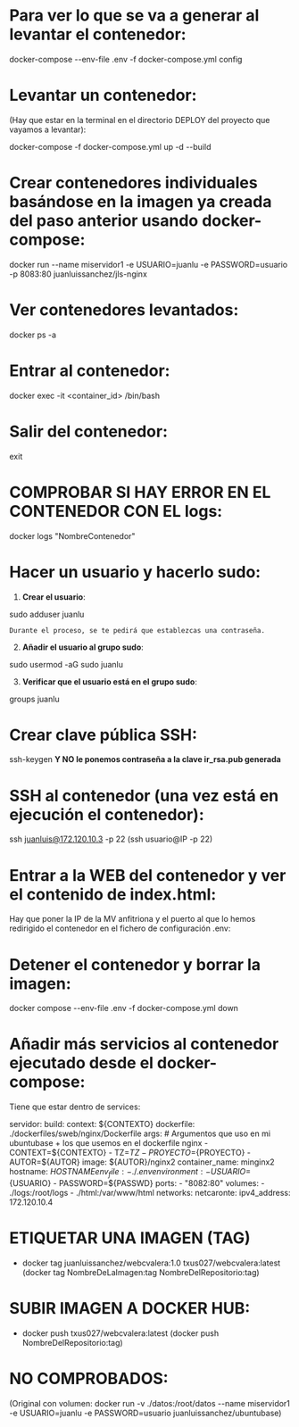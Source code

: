 # Para ver lo que se va a generar al levantar el contenedor: 
  docker-compose --env-file .env -f docker-compose.yml config

# Levantar un contenedor:
  (Hay que estar en la terminal en el directorio DEPLOY del proyecto que vayamos a levantar): 

  docker-compose -f docker-compose.yml up -d --build

# Crear contenedores individuales basándose en la imagen ya creada del paso anterior usando docker-compose:
  docker run --name miservidor1 -e USUARIO=juanlu -e PASSWORD=usuario -p 8083:80  juanluissanchez/jls-nginx

# Ver contenedores levantados: 
  docker ps -a

# Entrar al contenedor: 
  docker exec -it <container_id> /bin/bash             

# Salir del contenedor:
  exit

# COMPROBAR SI HAY ERROR EN EL CONTENEDOR CON EL logs:
  docker logs "NombreContenedor"

# Hacer un usuario y hacerlo sudo: 
  1. **Crear el usuario**:

  sudo adduser juanlu

    Durante el proceso, se te pedirá que establezcas una contraseña.

  2. **Añadir el usuario al grupo sudo**:
    
  sudo usermod -aG sudo juanlu

  3. **Verificar que el usuario está en el grupo sudo**:
    
  groups juanlu

# Crear clave pública SSH:
  ssh-keygen
  **Y NO le ponemos contraseña a la clave ir_rsa.pub generada**

# SSH al contenedor (una vez está en ejecución el contenedor):
  ssh juanluis@172.120.10.3 -p 22   (ssh usuario@IP -p 22)

# Entrar a la WEB del contenedor y ver el contenido  de index.html:
  Hay que poner la IP de la MV anfitriona y el puerto al que lo hemos redirigido el contenedor en el fichero de configuración .env: 

# Detener el contenedor y borrar la imagen:
  docker compose --env-file .env -f docker-compose.yml down        

# Añadir más servicios al contenedor ejecutado desde el docker-compose:
  Tiene que estar dentro de services:

  servidor:
      build:
        context: ${CONTEXTO}
        dockerfile: ./dockerfiles/sweb/nginx/Dockerfile
        args: # Argumentos que uso en mi ubuntubase + los que usemos en el dockerfile nginx
          - CONTEXT=${CONTEXTO}
          - TZ=${TZ}
          - PROYECTO=${PROYECTO}
          - AUTOR=${AUTOR}
      image: ${AUTOR}/nginx2
      container_name: minginx2
      hostname: ${HOSTNAME}
      env_file:
        - ./.env
      environment:
        - USUARIO=${USUARIO}
        - PASSWORD=${PASSWD}
      ports:
        - "8082:80"
      volumes:
      - ./logs:/root/logs
      - ./html:/var/www/html
      networks:
        netcaronte:
          ipv4_address: 172.120.10.4

# ETIQUETAR UNA IMAGEN (TAG)
  - docker tag juanluissanchez/webcvalera:1.0 txus027/webcvalera:latest
  (docker tag NombreDeLaImagen:tag NombreDelRepositorio:tag)

# SUBIR IMAGEN A DOCKER HUB:
 - docker push txus027/webcvalera:latest
 (docker push NombreDelRepositorio:tag)


# NO COMPROBADOS:

(Original con volumen: docker run -v ./datos:/root/datos --name miservidor1 -e USUARIO=juanlu -e PASSWORD=usuario juanluissanchez/ubuntubase)

